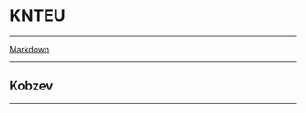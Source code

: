 ﻿# KNTEU
* * *
[Markdown](https://uk.wikipedia.org/wiki/Markdown#%D0%9F%D1%80%D0%B8%D0%BA%D0%BB%D0%B0%D0%B4%D0%B8_%D1%81%D0%B8%D0%BD%D1%82%D0%B0%D0%BA%D1%81%D0%B8%D1%81%D1%83)
* * *
## Kobzev
* * *
